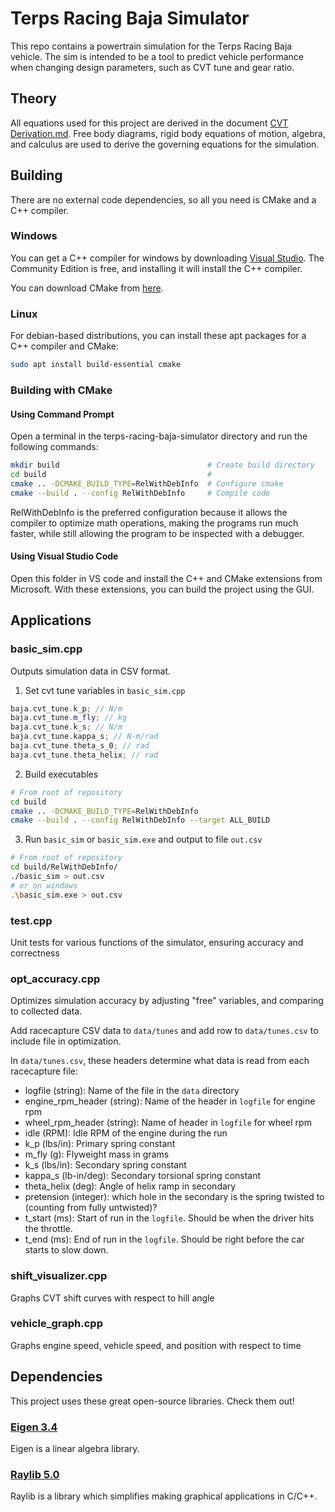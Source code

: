# Terps Racing Baja Simulator

This repo contains a powertrain simulation for the Terps Racing Baja vehicle.
The sim is intended to be a tool to predict vehicle performance when changing design parameters, such as CVT tune and gear ratio.

## Theory

All equations used for this project are derived in the document [CVT Derivation.md](CVT%20Derivation.md).
Free body diagrams, rigid body equations of motion, algebra, and calculus are used to derive the governing equations for the simulation.

## Building

There are no external code dependencies, so all you need is CMake and a C++ compiler.

### Windows

You can get a C++ compiler for windows by downloading [Visual Studio](https://visualstudio.microsoft.com/downloads/).
The Community Edition is free, and installing it will install the C++ compiler.

You can download CMake from [here](https://cmake.org/download/).

### Linux

For debian-based distributions, you can install these apt packages for a C++ compiler and CMake:
```bash
sudo apt install build-essential cmake
```

### Building with CMake

#### Using Command Prompt

Open a terminal in the terps-racing-baja-simulator directory and run the following commands:
```bash
mkdir build                                 # Create build directory
cd build                                    # 
cmake .. -DCMAKE_BUILD_TYPE=RelWithDebInfo  # Configure cmake
cmake --build . --config RelWithDebInfo     # Compile code
```
RelWithDebInfo is the preferred configuration because it allows the compiler to optimize math operations,
making the programs run much faster, while still allowing the program to be inspected with a debugger.

#### Using Visual Studio Code

Open this folder in VS code and install the C++ and CMake extensions from Microsoft.
With these extensions, you can build the project using the GUI.

## Applications

### basic_sim.cpp
Outputs simulation data in CSV format.

1. Set cvt tune variables in `basic_sim.cpp`
```c++
baja.cvt_tune.k_p; // N/m
baja.cvt_tune.m_fly; // kg
baja.cvt_tune.k_s; // N/m
baja.cvt_tune.kappa_s; // N-m/rad
baja.cvt_tune.theta_s_0; // rad
baja.cvt_tune.theta_helix; // rad
```
2. Build executables
```sh
# From root of repository
cd build
cmake .. -DCMAKE_BUILD_TYPE=RelWithDebInfo
cmake --build . --config RelWithDebInfo --target ALL_BUILD
```
3. Run `basic_sim` or `basic_sim.exe` and output to file `out.csv`
```sh
# From root of repository
cd build/RelWithDebInfo/
./basic_sim > out.csv
# or on windows
.\basic_sim.exe > out.csv
```

### test.cpp
Unit tests for various functions of the simulator, ensuring accuracy and correctness

### opt_accuracy.cpp
Optimizes simulation accuracy by adjusting "free" variables, and comparing to collected data.

Add racecapture CSV data to `data/tunes` and add row to `data/tunes.csv` to include file in optimization.

In `data/tunes.csv`, these headers determine what data is read from each racecapture file:
- logfile (string): Name of the file in the `data` directory
- engine_rpm_header (string): Name of the header in `logfile` for engine rpm
- wheel_rpm_header (string): Name of header in `logfile` for wheel rpm
- idle (RPM): Idle RPM of the engine during the run
- k_p (lbs/in): Primary spring constant
- m_fly (g): Flyweight mass in grams
- k_s (lbs/in): Secondary spring constant
- kappa_s (lb-in/deg): Secondary torsional spring constant
- theta_helix (deg): Angle of helix ramp in secondary
- pretension (integer): which hole in the secondary is the spring twisted to (counting from fully untwisted)?
- t_start (ms): Start of run in the `logfile`. Should be when the driver hits the throttle.
- t_end (ms): End of run in the `logfile`. Should be right before the car starts to slow down.

### shift_visualizer.cpp
Graphs CVT shift curves with respect to hill angle

### vehicle_graph.cpp
Graphs engine speed, vehicle speed, and position with respect to time

## Dependencies

This project uses these great open-source libraries. Check them out!

### [Eigen 3.4](https://eigen.tuxfamily.org)
Eigen is a linear algebra library.

### [Raylib 5.0](https://github.com/raysan5/raylib/)
Raylib is a library which simplifies making graphical applications in C/C++.